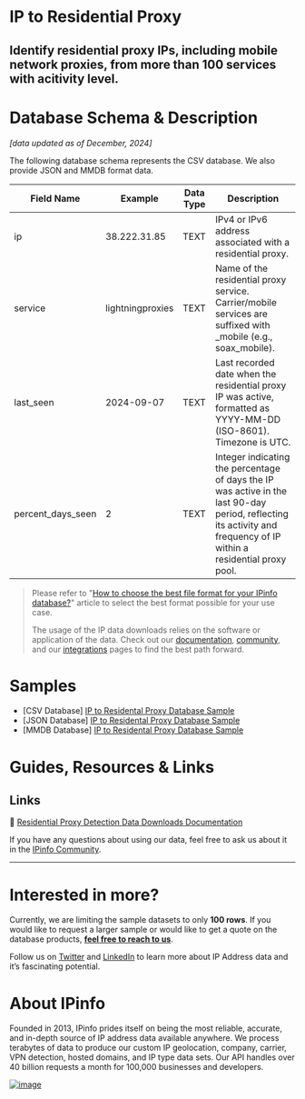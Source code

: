 # IP to Residential Proxy

## Identify residential proxy IPs, including mobile network proxies, from more than 100 services with acitivity level.

# Database Schema & Description

*[data updated as of December, 2024]*

The following database schema represents the CSV database. We also provide JSON and MMDB format data.

| Field Name        | Example          | Data Type | Description                                                                                                                                                         |
|-------------------|------------------|-----------|---------------------------------------------------------------------------------------------------------------------------------------------------------------------|
| ip                | 38.222.31.85     | TEXT      | IPv4 or IPv6 address associated with a residential proxy.                                                                                                           |
| service           | lightningproxies | TEXT      | Name of the residential proxy service. Carrier/mobile services are suffixed with _mobile (e.g., soax_mobile).                                                       |
| last_seen         | 2024-09-07       | TEXT      | Last recorded date when the residential proxy IP was active, formatted as YYYY-MM-DD (ISO-8601). Timezone is UTC.                                                   |
| percent_days_seen | 2                | TEXT      | Integer indicating the percentage of days the IP was active in the last 90-day period, reflecting its activity and frequency of IP within a residential proxy pool. |



> Please refer to "[How to choose the best file format for your IPinfo database?](https://ipinfo.io/blog/ipinfo-database-formats/)" article to select the best format possible for your use case.
>
> The usage of the IP data downloads relies on the software or application of the data. Check out our [documentation](https://ipinfo.io/developers/database-download), [community](https://community.ipinfo.io/c/docs/8), and our [integrations](https://ipinfo.io/integrations) pages to find the best path forward.

# Samples

- [CSV Database] [IP to Residental Proxy Database Sample](/IP%20Residential%20Proxy/ip_residential_proxy_sample.csv)
- [JSON Database] [IP to Residental Proxy Database Sample](/IP%20Residential%20Proxy/ip_residential_proxy_sample.json)
- [MMDB Database] [IP to Residental Proxy Database Sample](/IP%20Residential%20Proxy/ip_residential_proxy_sample.mmdb)

# Guides, Resources & Links

## Links

🔗 [Residential Proxy Detection Data Downloads Documentation](https://ipinfo.io/developers/ip-to-residential-proxy)


If you have any questions about using our data, feel free to ask us about it in the [IPinfo Community](https://community.ipinfo.io/).

---

# Interested in more?

Currently, we are limiting the sample datasets to only **100 rows**. If you would like to request a larger sample or would like to get a quote on the database products, **[feel free to reach to us](https://ipinfo.io/products/ip-database-download#request_form)**.

Follow us on [Twitter](https://twitter.com/ipinfo) and [LinkedIn](https://www.linkedin.com/company/ipinfo/) to learn more about IP Address data and it’s fascinating potential.

# About IPinfo

Founded in 2013, IPinfo prides itself on being the most reliable, accurate, and in-depth source of IP address data available anywhere. We process terabytes of data to produce our custom IP geolocation, company, carrier, VPN detection, hosted domains, and IP type data sets. Our API handles over 40 billion requests a month for 100,000 businesses and developers.

[![image](https://avatars3.githubusercontent.com/u/15721521?s=128&u=7bb7dde5c4991335fb234e68a30971944abc6bf3&v=4)](https://ipinfo.io/)
